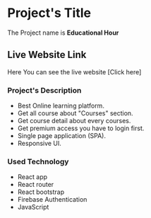 # Project's Title

The Project name is **Educational Hour**

## Live Website Link

Here You can see the live website [Click here]

### Project's Description

* Best Online learning platform.
* Get all course about "Courses" section.
* Get course detail about every courses.
* Get premium access you have to login first.
* Single page application (SPA).
* Responsive UI.

### Used Technology

* React app
* React router
* React bootstrap 
* Firebase Authentication
* JavaScript